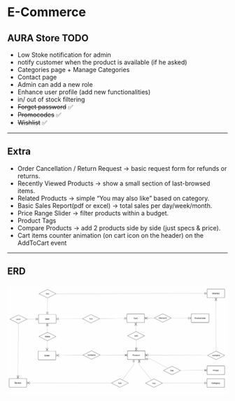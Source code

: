 # E-Commerce

## AURA Store TODO
- Low Stoke notification for admin
- notify customer when the product is available (if he asked)
- Categories page + Manage Categories
- Contact page
- Admin can add a new role
- Enhance user profile (add new functionalities)
- in/ out of stock filtering 
- ~~Forget password~~ ✅
- ~~Promocodes~~ ✅
- ~~Wishlist~~ ✅
---
## Extra
- Order Cancellation / Return Request → basic request form for refunds or returns.
- Recently Viewed Products → show a small section of last-browsed items.
- Related Products → simple “You may also like” based on category.
- Basic Sales Report(pdf or excel) → total sales per day/week/month.
- Price Range Slider → filter products within a budget.
- Product Tags
- Compare Products → add 2 products side by side (just specs & price).
- Cart items counter animation (on cart icon on the header) on the AddToCart event
---
##  ERD
![ERD](erd.png)
